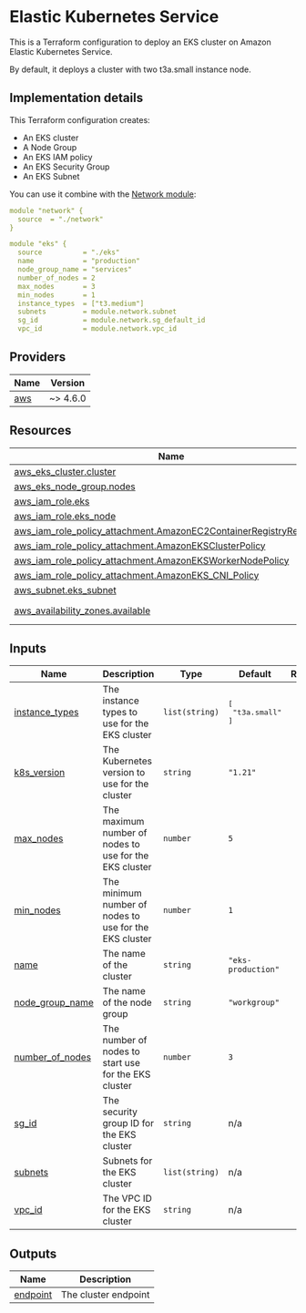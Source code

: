 # Elastic Kubernetes Service
This is a Terraform configuration to deploy an EKS cluster on Amazon Elastic Kubernetes Service.

By default, it deploys a cluster with two t3a.small  instance node.

## Implementation details

This Terraform configuration creates:

- An EKS cluster
- A Node Group
- An EKS IAM policy
- An EKS Security Group
- An EKS Subnet

You can use it combine with the [Network module](https://github.com/giovannirossini/terraform-aws/tree/main/network#network):

```yaml
module "network" {
  source  = "./network"
}

module "eks" {
  source          = "./eks"
  name            = "production"
  node_group_name = "services"
  number_of_nodes = 2
  max_nodes       = 3
  min_nodes       = 1
  instance_types  = ["t3.medium"]
  subnets         = module.network.subnet
  sg_id           = module.network.sg_default_id
  vpc_id          = module.network.vpc_id
```

<!-- BEGIN_TF_DOCS -->
## Providers

| Name | Version |
|------|---------|
| <a name="provider_aws"></a> [aws](#provider\_aws) | ~> 4.6.0 |

## Resources

| Name | Type |
|------|------|
| [aws_eks_cluster.cluster](https://registry.terraform.io/providers/hashicorp/aws/latest/docs/resources/eks_cluster) | resource |
| [aws_eks_node_group.nodes](https://registry.terraform.io/providers/hashicorp/aws/latest/docs/resources/eks_node_group) | resource |
| [aws_iam_role.eks](https://registry.terraform.io/providers/hashicorp/aws/latest/docs/resources/iam_role) | resource |
| [aws_iam_role.eks_node](https://registry.terraform.io/providers/hashicorp/aws/latest/docs/resources/iam_role) | resource |
| [aws_iam_role_policy_attachment.AmazonEC2ContainerRegistryReadOnly](https://registry.terraform.io/providers/hashicorp/aws/latest/docs/resources/iam_role_policy_attachment) | resource |
| [aws_iam_role_policy_attachment.AmazonEKSClusterPolicy](https://registry.terraform.io/providers/hashicorp/aws/latest/docs/resources/iam_role_policy_attachment) | resource |
| [aws_iam_role_policy_attachment.AmazonEKSWorkerNodePolicy](https://registry.terraform.io/providers/hashicorp/aws/latest/docs/resources/iam_role_policy_attachment) | resource |
| [aws_iam_role_policy_attachment.AmazonEKS_CNI_Policy](https://registry.terraform.io/providers/hashicorp/aws/latest/docs/resources/iam_role_policy_attachment) | resource |
| [aws_subnet.eks_subnet](https://registry.terraform.io/providers/hashicorp/aws/latest/docs/resources/subnet) | resource |
| [aws_availability_zones.available](https://registry.terraform.io/providers/hashicorp/aws/latest/docs/data-sources/availability_zones) | data source |

## Inputs

| Name | Description | Type | Default | Required |
|------|-------------|------|---------|:--------:|
| <a name="input_instance_types"></a> [instance\_types](#input\_instance\_types) | The instance types to use for the EKS cluster | `list(string)` | <pre>[<br>  "t3a.small"<br>]</pre> | no |
| <a name="input_k8s_version"></a> [k8s\_version](#input\_k8s\_version) | The Kubernetes version to use for the cluster | `string` | `"1.21"` | no |
| <a name="input_max_nodes"></a> [max\_nodes](#input\_max\_nodes) | The maximum number of nodes to use for the EKS cluster | `number` | `5` | no |
| <a name="input_min_nodes"></a> [min\_nodes](#input\_min\_nodes) | The minimum number of nodes to use for the EKS cluster | `number` | `1` | no |
| <a name="input_name"></a> [name](#input\_name) | The name of the cluster | `string` | `"eks-production"` | no |
| <a name="input_node_group_name"></a> [node\_group\_name](#input\_node\_group\_name) | The name of the node group | `string` | `"workgroup"` | no |
| <a name="input_number_of_nodes"></a> [number\_of\_nodes](#input\_number\_of\_nodes) | The number of nodes to start use for the EKS cluster | `number` | `3` | no |
| <a name="input_sg_id"></a> [sg\_id](#input\_sg\_id) | The security group ID for the EKS cluster | `string` | n/a | yes |
| <a name="input_subnets"></a> [subnets](#input\_subnets) | Subnets for the EKS cluster | `list(string)` | n/a | yes |
| <a name="input_vpc_id"></a> [vpc\_id](#input\_vpc\_id) | The VPC ID for the EKS cluster | `string` | n/a | yes |

## Outputs

| Name | Description |
|------|-------------|
| <a name="output_endpoint"></a> [endpoint](#output\_endpoint) | The cluster endpoint |
<!-- END_TF_DOCS -->